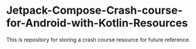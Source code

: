 # Jetpack-Compose-Crash-course-for-Android-with-Kotlin-Resources
This is repository for storing a crash course resource for future reference.
